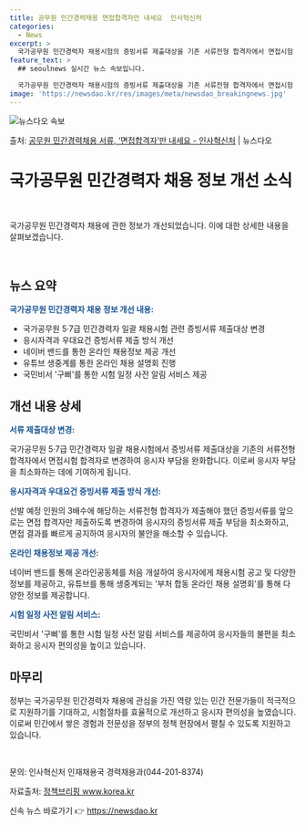 ```yaml
---
title: 공무원 민간경력채용 면접합격자만 내세요  인사혁신처
categories:
  - News
excerpt: >
  국가공무원 민간경력자 채용시험의 증빙서류 제출대상을 기존 서류전형 합격자에서 면접시험 합격자로 변경해 응시자…
feature_text: >
  ## seoulnews 실시간 뉴스 속보입니다.

  국가공무원 민간경력자 채용시험의 증빙서류 제출대상을 기존 서류전형 합격자에서 면접시험 합격자로 변경해 응시자…
image: 'https://newsdao.kr/res/images/meta/newsdao_breakingnews.jpg'
---
```


![뉴스다오 속보](https://newsdao.kr/res/images/meta/newsdao_breakingnews.jpg)

<p>출처: <a href="https://newsdao.kr/3648" rel="dofollow">공무원 민간경력채용 서류, ‘면접합격자’만 내세요 - 인사혁신처</a> | 뉴스다오</p>

<h1>국가공무원 민간경력자 채용 정보 개선 소식</h1>

<p data-ke-size="size16">&nbsp;</p>

국가공무원 민간경력자 채용에 관한 정보가 개선되었습니다. 이에 대한 상세한 내용을 살펴보겠습니다.

<p data-ke-size="size16">&nbsp;</p>

<h2 data-ke-size="size26">뉴스 요약</h2>

<p><b><span style="color: #1a5490;">국가공무원 민간경력자 채용 정보 개선 내용:</span></b></p>
<ul>
	<li>국가공무원 5·7급 민간경력자 일괄 채용시험 관련 증빙서류 제출대상 변경</li>
	<li>응시자격과 우대요건 증빙서류 제출 방식 개선</li>
	<li>네이버 밴드를 통한 온라인 채용정보 제공 개선</li>
	<li>유튜브 생중계를 통한 온라인 채용 설명회 진행</li>
	<li>국민비서 '구삐'를 통한 시험 일정 사전 알림 서비스 제공</li>
</ul>

<h2 data-ke-size="size26">개선 내용 상세</h2>

<p><b><span style="color: #1a5490;">서류 제출대상 변경:</span></b></p>
<p>국가공무원 5·7급 민간경력자 일괄 채용시험에서 증빙서류 제출대상을 기존의 서류전형 합격자에서 면접시험 합격자로 변경하여 응시자 부담을 완화합니다. 이로써 응시자 부담을 최소화하는 데에 기여하게 됩니다.</p>

<p><b><span style="color: #1a5490;">응시자격과 우대요건 증빙서류 제출 방식 개선:</span></b></p>
<p>선발 예정 인원의 3배수에 해당하는 서류전형 합격자가 제출해야 했던 증빙서류를 앞으로는 면접 합격자만 제출하도록 변경하여 응시자의 증빙서류 제출 부담을 최소화하고, 면접 결과를 빠르게 공지하여 응시자의 불안을 해소할 수 있습니다.</p>

<p><b><span style="color: #1a5490;">온라인 채용정보 제공 개선:</span></b></p>
<p>네이버 밴드를 통해 온라인공동체를 처음 개설하여 응시자에게 채용시험 공고 및 다양한 정보를 제공하고, 유튜브를 통해 생중계되는 '부처 합동 온라인 채용 설명회'를 통해 다양한 정보를 제공합니다.</p>

<p><b><span style="color: #1a5490;">시험 일정 사전 알림 서비스:</span></b></p>
<p>국민비서 '구삐'를 통한 시험 일정 사전 알림 서비스를 제공하여 응시자들의 불편을 최소화하고 응시자 편의성을 높이고 있습니다.</p>

<h2 data-ke-size="size26">마무리</h2>

<p>정부는 국가공무원 민간경력자 채용에 관심을 가진 역량 있는 민간 전문가들이 적극적으로 지원하기를 기대하고, 시험절차를 효율적으로 개선하고 응시자 편의성을 높였습니다. 이로써 민간에서 쌓은 경험과 전문성을 정부의 정책 현장에서 펼칠 수 있도록 지원하고 있습니다.</p>

<p data-ke-size="size16">&nbsp;</p>

<p>문의: 인사혁신처 인재채용국 경력채용과(044-201-8374)</p>

<p>자료출처: <a href="https://newsdao.kr/3648">정책브리핑 www.korea.kr</a></p>
 

신속 뉴스 바로가기 👉 <a href="https://newsdao.kr" rel="dofollow">https://newsdao.kr</a>


